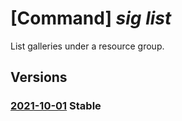 # [Command] _sig list_

List galleries under a resource group.

## Versions

### [2021-10-01](/Resources/mgmt-plane/L3N1YnNjcmlwdGlvbnMve30vcHJvdmlkZXJzL21pY3Jvc29mdC5jb21wdXRlL2dhbGxlcmllcw==/2021-10-01.xml) **Stable**

<!-- mgmt-plane /subscriptions/{}/providers/microsoft.compute/galleries 2021-10-01 -->
<!-- mgmt-plane /subscriptions/{}/resourcegroups/{}/providers/microsoft.compute/galleries 2021-10-01 -->
